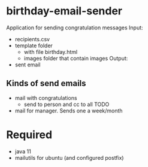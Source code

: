 # birthday-email-sender
Application for sending congratulation messages 
Input:
- recipients.csv
- template folder 
  - with file birthday.html 
  - images folder that contain images
Output:
- sent email

## Kinds of send emails
- mail with congratulations
  - send to person and cc to all
TODO
- mail for manager. Sends one a week/month
# Required
- java 11
- mailutils for ubuntu (and configured postfix)

